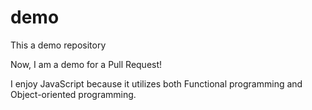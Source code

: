 # demo
This a demo repository

Now, I am a demo for a Pull  Request!

I enjoy JavaScript because it utilizes both Functional programming and Object-oriented programming.
